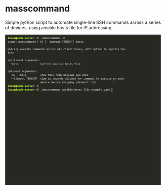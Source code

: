# masscommand
Simple python script to automate single-line SSH commands across a series of devices, using ansible hosts file for IP addressing.  


![](mass_command.gif)
